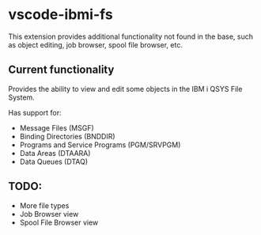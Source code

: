 # vscode-ibmi-fs

This extension provides additional functionality not found in the base, such as object editing, job browser, spool file browser, etc.

## Current functionality

Provides the ability to view and edit some objects in the IBM i QSYS File System.

Has support for:

* Message Files (MSGF)
* Binding Directories (BNDDIR)
* Programs and Service Programs (PGM/SRVPGM)
* Data Areas (DTAARA)
* Data Queues (DTAQ)

## TODO:

* More file types
* Job Browser view
* Spool File Browser view

